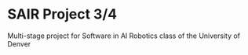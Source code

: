 # SAIR Project 3/4
Multi-stage project for Software in AI Robotics class of the University of Denver
